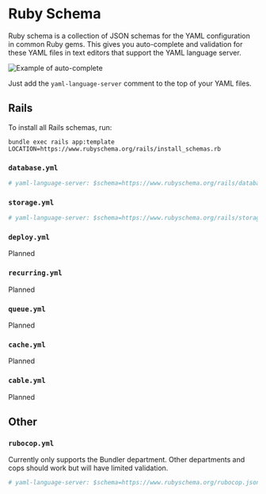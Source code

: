 # Ruby Schema

Ruby schema is a collection of JSON schemas for the YAML configuration in common Ruby gems. This gives you auto-complete and validation for these YAML files in text editors that support the YAML language server.

![Example of auto-complete](https://github.com/user-attachments/assets/c8038624-4df5-4dd7-9fcf-787d5c8a5f71)

Just add the `yaml-language-server` comment to the top of your YAML files.

## Rails

To install all Rails schemas, run:

```
bundle exec rails app:template LOCATION=https://www.rubyschema.org/rails/install_schemas.rb
```

### `database.yml`

```yml
# yaml-language-server: $schema=https://www.rubyschema.org/rails/database.json
```

### `storage.yml`

```yml
# yaml-language-server: $schema=https://www.rubyschema.org/rails/storage.json
```

### `deploy.yml`

Planned

### `recurring.yml`

Planned

### `queue.yml`

Planned

### `cache.yml`

Planned

### `cable.yml`

Planned

## Other

### `rubocop.yml`

Currently only supports the Bundler department. Other departments and cops should work but will have limited validation.

```yml
# yaml-language-server: $schema=https://www.rubyschema.org/rubocop.json
```
